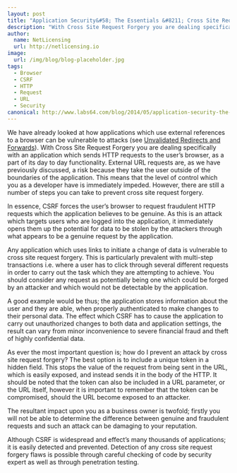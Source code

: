 ```yaml
---
layout: post
title: "Application Security&#58; The Essentials &#8211; Cross Site Request Forgery"
description: "With Cross Site Request Forgery you are dealing specifically with an application which sends HTTP requests to the user’s browser"
author:
  name: NetLicensing
  url: http://netlicensing.io
image:
  url: /img/blog/blog-placeholder.jpg
tags:
  - Browser
  - CSRF
  - HTTP
  - Request
  - URL
  - Security
canonical: http://www.labs64.com/blog/2014/05/application-security-the-essentials-cross-site-request-forgery/
---
```


We have already looked at how applications which use external references to a browser can be vulnerable to attacks (see [Unvalidated Redirects and Forwards](/blog/2014/01/15/application-security-the-essentials-unvalidated-redirects-and-forwards/ "Application Security: The Essentials – Unvalidated Redirects and Forwards")). With Cross Site Request Forgery you are dealing specifically with an application which sends HTTP requests to the user’s browser, as a part of its day to day functionality. External URL requests are, as we have previously discussed, a risk because they take the user outside of the boundaries of the application. This means that the level of control which you as a developer have is immediately impeded. However, there are still a number of steps you can take to prevent cross site request forgery.

In essence, CSRF forces the user’s browser to request fraudulent HTTP requests which the application believes to be genuine. As this is an attack which targets users who are logged into the application, it immediately opens them up the potential for data to be stolen by the attackers through what appears to be a genuine request by the application.

Any application which uses links to initiate a change of data is vulnerable to cross site request forgery. This is particularly prevalent with multi-step transactions i.e. where a user has to click through several different requests in order to carry out the task which they are attempting to achieve. You should consider any request as potentially being one which could be forged by an attacker and which would not be detectable by the application.

A good example would be thus; the application stores information about the user and they are able, when properly authenticated to make changes to their personal data. The effect which CSRF has to cause the application to carry out unauthorized changes to both data and application settings, the result can vary from minor inconvenience to severe financial fraud and theft of highly confidential data.

As ever the most important question is; how do I prevent an attack by cross site request forgery? The best option is to include a unique token in a hidden field. This stops the value of the request from being sent in the URL, which is easily exposed, and instead sends it in the body of the HTTP. It should be noted that the token can also be included in a URL parameter, or the URL itself, however it is important to remember that the token can be compromised, should the URL become exposed to an attacker.

The resultant impact upon you as a business owner is twofold; firstly you will not be able to determine the difference between genuine and fraudulent requests and such an attack can be damaging to your reputation.

Although CSRF is widespread and effect’s many thousands of applications; it is easily detected and prevented. Detection of any cross site request forgery flaws is possible through careful checking of code by security expert as well as through penetration testing.
